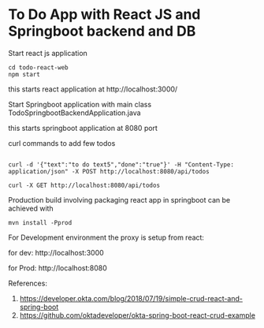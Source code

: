 # To Do App with React JS and Springboot backend and DB 


Start react js application
```
cd todo-react-web
npm start
```

this starts react application at 
http://localhost:3000/


Start Springboot application with main class TodoSpringbootBackendApplication.java

this starts springboot application at 8080 port

curl commands to add few todos
```

curl -d '{"text":"to do text5","done":"true"}' -H "Content-Type: application/json" -X POST http://localhost:8080/api/todos

curl -X GET http://localhost:8080/api/todos
```


Production build involving packaging react app in springboot can be achieved with

```
mvn install -Pprod
```

For Development environment the proxy is setup from react:

for dev: http://localhost:3000

for Prod: http://localhost:8080


References:
1. https://developer.okta.com/blog/2018/07/19/simple-crud-react-and-spring-boot
2. https://github.com/oktadeveloper/okta-spring-boot-react-crud-example
